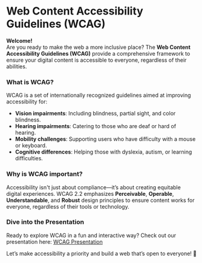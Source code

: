 # Web Content Accessibility Guidelines (WCAG)  

**Welcome!**  
Are you ready to make the web a more inclusive place? The **Web Content Accessibility Guidelines (WCAG)** provide a comprehensive framework to ensure your digital content is accessible to everyone, regardless of their abilities.  

### What is WCAG?  
WCAG is a set of internationally recognized guidelines aimed at improving accessibility for:  
- **Vision impairments**: Including blindness, partial sight, and color blindness.  
- **Hearing impairments**: Catering to those who are deaf or hard of hearing.  
- **Mobility challenges**: Supporting users who have difficulty with a mouse or keyboard.  
- **Cognitive differences**: Helping those with dyslexia, autism, or learning difficulties.  

### Why is WCAG important?  
Accessibility isn't just about compliance—it’s about creating equitable digital experiences. WCAG 2.2 emphasizes **Perceivable**, **Operable**, **Understandable**, and **Robust** design principles to ensure content works for everyone, regardless of their tools or technology.  

### Dive into the Presentation  
Ready to explore WCAG in a fun and interactive way? Check out our presentation here: [WCAG Presentation](https://www.figma.com/deck/qY6nlnvTBcQwSnNhBoSrD4/wcag?node-id=1-63&node-type=slide&t=tZeRjUyzRrw7eUR5-1&scaling=min-zoom&content-scaling=fixed&page-id=0%3A1)  

Let’s make accessibility a priority and build a web that’s open to everyone! 🚀  
